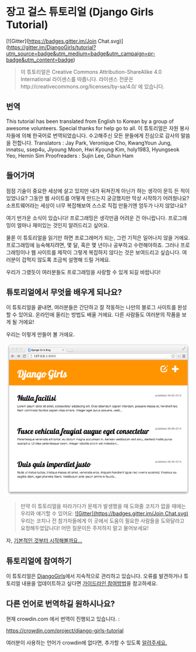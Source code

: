 # 장고 걸스 튜토리얼 (Django Girls Tutorial)

[!\[Gitter\](https://badges.gitter.im/Join Chat.svg)]
(https://gitter.im/DjangoGirls/tutorial?utm_source=badge&utm_medium=badge&utm_campaign=pr-badge&utm_content=badge)

> 이 튜토리얼은 Creative Commons Attribution-ShareAlike 4.0 International 라이센스를 따릅니다. 라이센스 전문은http://creativecommons.org/licenses/by-sa/4.0/ 에 있습니다.

## 번역
This tutorial has been translated from English to Korean by a group of awesome volunteers. Special thanks for help go to all.
이 튜토리얼은 자원 봉사자들에 의해 한국어로 번역되었습니다. 수고해주신 모든 분들에게 진심으로 감사의 말씀을 전합니다.
Translators : Jay Park, Veronique Cho, KwangYoun Jung, innatsu, ssep4u, Jiyoung Moon, Hwi Kyoung Kim, holy1983, Hyungseok Yeo, Hemin Sim
Proofreaders : Sujin Lee, Gihun Ham

## 들어가며

점점 기술이 중요한 세상에 살고 있지만 내가 뒤쳐진게 아닌가 하는 생각이 문득 든 적이 있었나요? 그동안 웹 사이트를 어떻게 만드는지 궁긍했지만 막상 시작하기 어려웠나요? 소프트웨어라는 세상이 너무 복잡해보여 스스로 직접 만들기엔 엄두가 나지 않았나요?

여기 반가운 소식이 있습니다! 프로그래밍은 생각만큼 어려운 건 아니랍니다. 프로그래밍이 얼마나 재미있는 것인지 알려드리고 싶어요.

물론 이 튜토리얼을 읽기만 하면 프로그래머가 되는, 그런 기적은 일어나지 않을 거에요. 프로그래밍에 능숙해지려면, 몇 달, 혹은 몇 년이나 공부하고 수련해야하죠. 그러나 프로그래밍이나 웹 사이트를 제작이 그렇게 복잡하지 않다는 것은 보여드리고 싶습니다. 여러분이 겁먹지 않도록 조금씩 설명해 드릴 거에요.

우리가 그랬듯이 여러분들도 프로그래밍을 사랑할 수 있게 되길 바랍니다!

## 튜토리얼에서 무엇을 배우게 되나요?

이 튜토리얼을 끝내면, 여러분들은 간단하고 잘 작동하는 나만의 블로그 사이트를 완성할 수 있어요. 온라인에 올리는 방법도 배울 거에요. 다른 사람들도 여러분의 작품을 보게 될 거에요!

우리는 이렇게 만들어 볼 거에요.

![그림 0.1][2]

 [2]: images/application.png

> 만약 이 튜토리얼을 따라가다가 문제가 발생했을 때 도와줄 코치가 없을 때에는 우리와 얘기할 수 있어요: [!\[Gitter\](https://badges.gitter.im/Join Chat.svg)](https://gitter.im/DjangoGirls/tutorial?utm_source=badge&utm_medium=badge&utm_campaign=pr-badge&utm_content=badge)
 우리는 코치나 전 참가자들에게 이 곳에서 도움이 필요한 사람들을 도와달라고 요청해두었답니다! 어떤 질문이든 주저하지 말고 물어보세요!

자, [기본적인 것부터 시작해볼까요...][3]

 [3]: ./how_the_internet_works/README.md

## 튜토리얼에 참여하기

이 튜토리얼은 [DjangoGirls][4]에서 지속적으로 관리하고 있습니다. 오류를 발견하거나 튜토리얼 내용을 업데이트하고 싶다면 [가이드라인 참여방법][5]을 참고하세요.

 [4]: http://djangogirls.org/
 [5]: https://github.com/DjangoGirls/tutorial/blob/master/README.md

## 다른 언어로 번역하길 원하시나요?

현재 crowdin.com 에서 번역이 진행되고 있습니다. :

https://crowdin.com/project/django-girls-tutorial

여러분이 사용하는 언어가 crowdin에 없다면, 추가할 수 있도록 [알려주세요.][6]

 [6]: https://github.com/DjangoGirls/tutorial/issues/new
